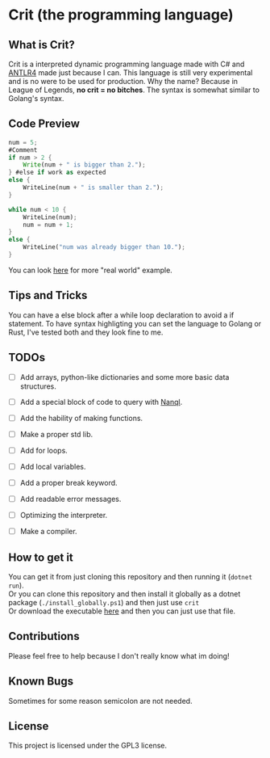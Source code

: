 # Crit (the programming language)

## What is Crit?
Crit is a interpreted dynamic programming language made with C# and [ANTLR4](https://www.antlr.org/) made just because I can.
This language is still very experimental and is no were to be used for production.
Why the name? Because in League of Legends, **no crit = no bitches**.
The syntax is somewhat similar to Golang's syntax.


## Code Preview
```rust
num = 5;
#Comment
if num > 2 {
    Write(num + " is bigger than 2.");
} #else if work as expected
else {
    WriteLine(num + " is smaller than 2.");
}

while num < 10 {
    WriteLine(num);
    num = num + 1;
}
else {
    WriteLine("num was already bigger than 10.");
}
```
You can look [here](CritLang/primes.crit) for more "real world" example.

## Tips and Tricks
You can have a else block after a while loop declaration to avoid a if statement.
To have syntax highligting you can set the language to Golang or Rust, I've tested both and they look fine to me.


## TODOs

- [ ] Add arrays, python-like dictionaries and some more basic data structures.
- [ ] Add a special block of code to query with [Nanql](https://github.com/lucascompython/NANQL).
- [ ] Add the hability of making functions.
- [ ] Make a proper std lib.
- [ ] Add for loops.
- [ ] Add local variables.
- [ ] Add a proper break keyword.
- [ ] Add readable error messages.
- [ ] Optimizing the interpreter.
- [ ] Make a compiler.


## How to get it

You can get it from just cloning this repository and then running it (`dotnet run`).<br />
Or you can clone this repository and then install it globally as a dotnet package (`./install_globally.ps1`) and then just use `crit`<br />
Or download the executable [here](https://github.com/lucascompython/CritLang/releases) and then you can just use that file.




## Contributions 
Please feel free to help because I don't really know what im doing!


## Known Bugs
Sometimes for some reason semicolon are not needed.


## License
This project is licensed under the GPL3 license.
